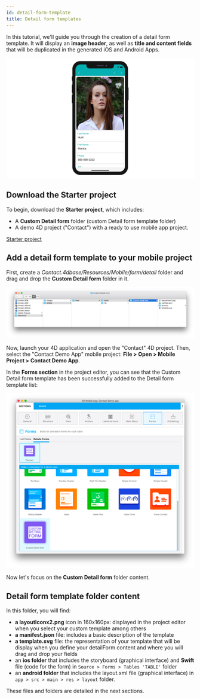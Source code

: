 ```yaml
---
id: detail-form-template
title: Detail form templates
---
```



In this tutorial, we'll guide you through the creation of a detail form template. It will display an **image header**, as well as **title and content fields** that will be duplicated in the generated iOS and Android Apps.

![Custom template final result](img/custom-template-final-result.png)

## Download the Starter project

To begin, download the **Starter project**, which includes:

* A **Custom Detail form** folder (custom Detail form template folder)
* A demo 4D project ("Contact") with a ready to use mobile app project.

<div>
<a className="button button--primary"
href="https://github.com/4d-for-ios/tutorial-CustomDetailFormStarter/archive/67c9c2f4672083e999a4a592a069d7ca45b3351e.zip">Starter project</a>
</div>

## Add a detail form template to your mobile project

First, create a *Contact.4dbase/Resources/Mobile/form/detail* folder and drag and drop the **Custom Detail form** folder in it.

![Mobile folder custom template](img/mobile-folder-custom-template.png)

Now, launch your 4D application and open the "Contact" 4D project. Then, select the "Contact Demo App" mobile project: **File > Open > Mobile Project > Contact Demo App**.

In the **Forms section** in the project editor, you can see that the Custom Detail form template has been successfully added to the Detail form template list:

![Forms section](img/custom-detailform-template.png)

Now let's focus on the **Custom Detail form** folder content.

## Detail form template folder content

In this folder, you will find:

* **a layoutIconx2.png** icon in 160x160px: displayed in the project editor when you select your custom template among others
* **a manifest.json** file: includes a basic description of the template
* **a template.svg** file: the representation of your template that will be display when you define your detailForm content and where you will drag and drop your fields
* an **ios folder** that includes the storyboard (graphical interface) and **Swift** file (code for the form) in `Source > Forms > Tables 'TABLE'` folder
* an **android folder** that includes the layout.xml file (graphical interface) in `app > src > main > res > layout` folder.

These files and folders are detailed in the next sections.